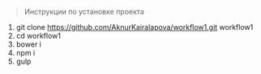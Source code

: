 > Инструкции по установке проекта

1. git clone https://github.com/AknurKairalapova/workflow1.git workflow1
2. cd workflow1
3. bower i
4. npm i
5. gulp
